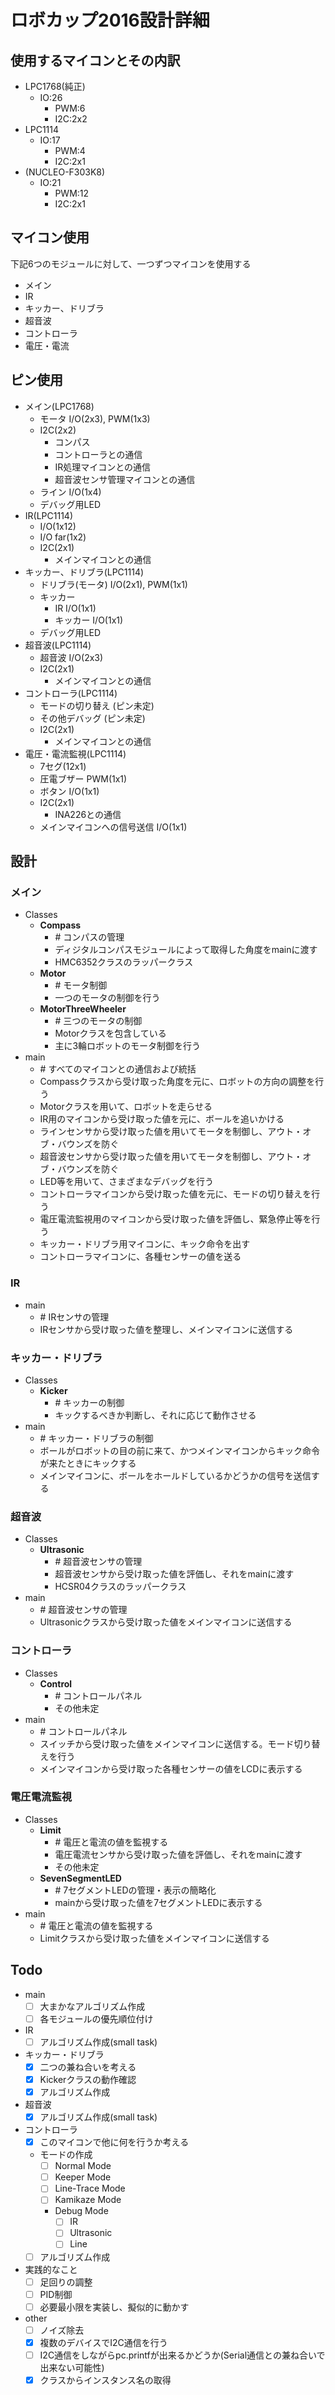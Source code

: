 # ロボカップ2016設計詳細

## 使用するマイコンとその内訳
- LPC1768(純正)
	- IO:26
		- PWM:6
		- I2C:2x2
- LPC1114
	- IO:17
		- PWM:4
		- I2C:2x1
- (NUCLEO-F303K8)
	- IO:21
		- PWM:12
		- I2C:2x1

## マイコン使用
下記6つのモジュールに対して、一つずつマイコンを使用する
- メイン
- IR
- キッカー、ドリブラ
- 超音波
- コントローラ
- 電圧・電流

## ピン使用
- メイン(LPC1768)
	- モータ I/O(2x3), PWM(1x3)
	- I2C(2x2)
		- コンパス
		- コントローラとの通信
		- IR処理マイコンとの通信
		- 超音波センサ管理マイコンとの通信
	- ライン I/O(1x4)
	- デバッグ用LED
- IR(LPC1114)
	- I/O(1x12)
	- I/O far(1x2)
	- I2C(2x1)
		- メインマイコンとの通信
- キッカー、ドリブラ(LPC1114)
	- ドリブラ(モータ) I/O(2x1), PWM(1x1)
	- キッカー
		- IR I/O(1x1)
		- キッカー I/O(1x1)
	- デバッグ用LED
- 超音波(LPC1114)
	- 超音波 I/O(2x3)
	- I2C(2x1)
		- メインマイコンとの通信
- コントローラ(LPC1114)
	- モードの切り替え (ピン未定)
	- その他デバッグ (ピン未定)
	- I2C(2x1)
		- メインマイコンとの通信
- 電圧・電流監視(LPC1114)
	- 7セグ(12x1)
	- 圧電ブザー PWM(1x1)
	- ボタン I/O(1x1)
	- I2C(2x1)
		- INA226との通信
	- メインマイコンへの信号送信 I/O(1x1)

## 設計
### メイン
- Classes
	- __Compass__
		- \# コンパスの管理
		- ディジタルコンパスモジュールによって取得した角度をmainに渡す
		- HMC6352クラスのラッパークラス
	- __Motor__
		- \# モータ制御
		- 一つのモータの制御を行う
	- __MotorThreeWheeler__
		- \# 三つのモータの制御
		- Motorクラスを包含している
		- 主に3輪ロボットのモータ制御を行う
- main
	- \# すべてのマイコンとの通信および統括
	- Compassクラスから受け取った角度を元に、ロボットの方向の調整を行う
	- Motorクラスを用いて、ロボットを走らせる
	- IR用のマイコンから受け取った値を元に、ボールを追いかける
	- ラインセンサから受け取った値を用いてモータを制御し、アウト・オブ・バウンズを防ぐ
	- 超音波センサから受け取った値を用いてモータを制御し、アウト・オブ・バウンズを防ぐ
	- LED等を用いて、さまざまなデバッグを行う
	- コントローラマイコンから受け取った値を元に、モードの切り替えを行う
	- 電圧電流監視用のマイコンから受け取った値を評価し、緊急停止等を行う
	- キッカー・ドリブラ用マイコンに、キック命令を出す
	- コントローラマイコンに、各種センサーの値を送る

### IR
- main
	- \# IRセンサの管理
	- IRセンサから受け取った値を整理し、メインマイコンに送信する

### キッカー・ドリブラ
- Classes
	- __Kicker__
		- \# キッカーの制御
		- キックするべきか判断し、それに応じて動作させる
- main
	- \# キッカー・ドリブラの制御
	- ボールがロボットの目の前に来て、かつメインマイコンからキック命令が来たときにキックする
	- メインマイコンに、ボールをホールドしているかどうかの信号を送信する

### 超音波
- Classes
	- __Ultrasonic__
		- \# 超音波センサの管理
		- 超音波センサから受け取った値を評価し、それをmainに渡す
		- HCSR04クラスのラッパークラス
- main
	- \# 超音波センサの管理
	- Ultrasonicクラスから受け取った値をメインマイコンに送信する

### コントローラ
- Classes
	- __Control__
		- \# コントロールパネル
		- その他未定
- main
	- \# コントロールパネル
	- スイッチから受け取った値をメインマイコンに送信する。モード切り替えを行う
	- メインマイコンから受け取った各種センサーの値をLCDに表示する

### 電圧電流監視
- Classes
	- __Limit__
		- \# 電圧と電流の値を監視する
		- 電圧電流センサから受け取った値を評価し、それをmainに渡す
		- その他未定
	- __SevenSegmentLED__
		- \# 7セグメントLEDの管理・表示の簡略化
		- mainから受け取った値を7セグメントLEDに表示する
- main
	- \# 電圧と電流の値を監視する
	- Limitクラスから受け取った値をメインマイコンに送信する

## Todo
- main
	- [ ] 大まかなアルゴリズム作成
	- [ ] 各モジュールの優先順位付け
- IR
	- [ ] アルゴリズム作成(small task)
- キッカー・ドリブラ
	- [x] 二つの兼ね合いを考える
	- [x] Kickerクラスの動作確認
	- [x] アルゴリズム作成
- 超音波
	- [x] アルゴリズム作成(small task)
- コントローラ
	- [x] このマイコンで他に何を行うか考える
	- モードの作成
		- [ ] Normal Mode
		- [ ] Keeper Mode
		- [ ] Line-Trace Mode
		- [ ] Kamikaze Mode
		- Debug Mode
			- [ ] IR
			- [ ] Ultrasonic
			- [ ] Line
	- [ ] アルゴリズム作成
- 実践的なこと
	- [ ] 足回りの調整
	- [ ] PID制御
	- [ ] 必要最小限を実装し、擬似的に動かす
- other
	- [ ] ノイズ除去
	- [x] 複数のデバイスでI2C通信を行う
	- [ ] I2C通信をしながらpc.printfが出来るかどうか(Serial通信との兼ね合いで出来ない可能性)
	- [x] クラスからインスタンス名の取得
